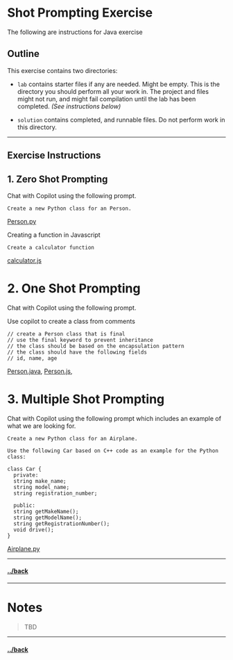 # Shot Prompting Exercise

The following are instructions for Java exercise 

## Outline
This exercise contains two directories:
- `lab` contains starter files if any are needed. Might be empty. This is the directory you should perform all your work in. The project and files might not run, and might fail compilation until the lab has been completed. _(See instructions below)_

- `solution` contains completed, and runnable files. Do not perform work in this directory.


---
## Exercise Instructions

## 1. Zero Shot Prompting

Chat with Copilot using the following prompt.

```text
Create a new Python class for an Person.
```

[Person.py](./solution/Person.py)

Creating a function in Javascript

```text
Create a calculator function
```
[calculator.js](./solution/calculator.js)

# 2. One Shot Prompting

Chat with Copilot using the following prompt.

Use copilot to create a class from comments
```text
// create a Person class that is final
// use the final keyword to prevent inheritance
// the class should be based on the encapsulation pattern
// the class should have the following fields
// id, name, age

```
[Person.java](./solution/Person.java), 
[Person.js](./solution/Person.js), 


# 3. Multiple Shot Prompting

Chat with Copilot using the following prompt which includes an example of what we are looking for.

```text
Create a new Python class for an Airplane.

Use the following Car based on C++ code as an example for the Python class:

class Car {
  private:
  string make_name;
  string model_name;
  string registration_number;

  public:
  string getMakeName();
  string getModelName();
  string getRegistrationNumber();
  void drive();
}
```
[Airplane.py](./solution/airplane.py)


---

#### [../back](./README.md)




--- 
# Notes
> TBD



---

#### [../back](../README.md)
